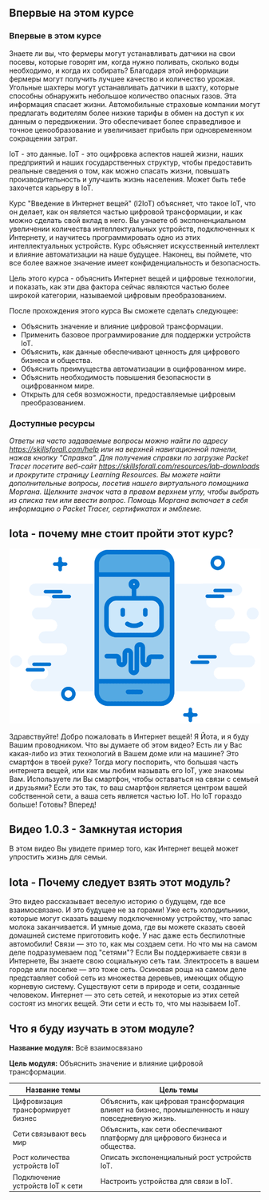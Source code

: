 <!-- 1.0.1 -->
## Впервые на этом курсе 
### Впервые в этом курсе
Знаете ли вы, что фермеры могут устанавливать датчики на свои посевы, которые говорят им, когда нужно поливать, сколько воды необходимо, и когда их собирать? Благодаря этой информации фермеры могут получить лучшее качество и количество урожая. Угольные шахтеры могут устанавливать датчики в шахту, которые способны обнаружить небольшое количество опасных газов. Эта информация спасает жизни. Автомобильные страховые компании могут предлагать водителям более низкие тарифы в обмен на доступ к их данным о передвижении. Это обеспечивает более справедливое и точное ценообразование и увеличивает прибыль при одновременном сокращении затрат.

IoT - это данные. IoT - это оцифровка аспектов нашей жизни, наших предприятий и наших государственных структур, чтобы предоставить реальные сведения о том, как можно спасать жизни, повышать производительность и улучшить жизнь населения. Может быть тебе захочется карьеру в IoT.

Курс "Введение в Интернет вещей" (I2IoT) объясняет, что такое IoT, что он делает, как он является частью цифровой трансформации, и как можно сделать свой вклад в него. Вы узнаете об экспоненциальном увеличении количества интеллектуальных устройств, подключенных к Интернету, и научитесь программировать одно из этих интеллектуальных устройств. Курс объясняет искусственный интеллект и влияние автоматизации на наше будущее. Наконец, вы поймете, что все более важное значение имеет конфиденциальность и безопасность.

Цель этого курса - объяснить Интернет вещей и цифровые технологии, и показать, как эти два фактора сейчас являются частью более широкой категории, называемой цифровым преобразованием.

После прохождения этого курса Вы сможете сделать следующее:

* Объяснить значение и влияние цифровой трансформации.
* Применить базовое программирование для поддержки устройств IoT.
* Объяснить, как данные обеспечивают ценность для цифрового бизнеса и общества.
* Объяснить преимущества автоматизации в оцифрованном мире.
* Объяснить необходимость повышения безопасности в оцифрованном мире.
* Открыть для себя возможности, предоставляемые цифровым преобразованием.
 
<!-- **ВНИМАНИЕ**: Скорее всего эта часть не нужна -->

### Доступные ресурсы
*Ответы на часто задаваемые вопросы можно найти по адресу https://skillsforall.com/help или на верхней навигационной панели, нажав кнопку "Справка". Для получения справки по загрузке Packet Tracer посетите веб-сайт https://skillsforall.com/resources/lab-downloads и прокрутите страницу Learning Resources. Вы можете найти дополнительные вопросы, посетив нашего виртуального помощника Моргана. Щелкните значок чата в правом верхнем углу, чтобы выбрать из списка тем или ввести вопрос. Помощь Моргана включает в себя информацию о Packet Tracer, сертификатах и эмблеме.*
<!-- **ВНИМАНИЕ**: Скорее всего эта часть не нужна -->

<!-- 1.0.2 -->
## Iota - почему мне стоит пройти этот курс?

![](./assets/1.0.2.png)

Здравствуйте! Добро пожаловать в Интернет вещей! Я Йота, и я буду Вашим проводником. Что вы думаете об этом видео? Есть ли у Вас какая-либо из этих технологий в Вашем доме или на машине? Это смартфон в твоей руке? Тогда могу поспорить, что большая часть интернета вещей, или как мы любим называть его IoT, уже знакомы Вам. Используете ли Вы смартфон, чтобы оставаться на связи с семьей и друзьями? Если это так, то ваш смартфон является центром вашей собственной сети, а ваша сеть является частью IoT. Но IoT гораздо больше! Готовы? Вперед!

<!-- 1.0.3 -->
## Видео 1.0.3 - Замкнутая история

В этом видео Вы увидете пример того, как Интернет вещей может упростить жизнь для семьи.

<!-- здесь ссылка на видео -->

<!-- 1.0.4 -->
## Iota - Почему следует взять этот модуль?

Это видео рассказывает веселую историю о будущем, где все взаимосвязано. И это будущее не за горами! Уже есть холодильники, которые могут сказать вашему подключенному устройству, что запас молока заканчивается. И умные дома, где вы можете сказать своей домашней системе приготовить кофе. У нас даже есть беспилотные автомобили!
Связи — это то, как мы создаем сети. Но что мы на самом деле подразумеваем под "сетями"? Если Вы поддерживаете связи в Интернете, Вы знаете свою социальную сеть там. Электросеть в вашем городе или поселке — это тоже сеть. Осиновая роща на самом деле представляет собой сеть из множества деревьев, имеющих общую корневую систему. Существуют сети в природе и сети, созданные человеком. Интернет — это сеть сетей, и некоторые из этих сетей состоят из многих вещей. Эти сети и есть то, что мы называем IoT.

<!-- 1.0.5 -->
## Что я буду изучать в этом модуле?

**Название модуля:** Всё взаимосвязано 

**Цель модуля:** Объяснить значение и влияние цифровой трансформации.

| Название темы | Цель темы |
|---- | ------------ |
| Цифровизация трансформирует бизнес | Объяснить, как цифровая трансформация влияет на бизнес, промышленность и нашу повседневную жизнь. |
| Сети связывают весь мир | Объяснить, как сети обеспечивают платформу для цифрового бизнеса и общества. |
| Рост количества устройств IoT | Описать экспоненциальный рост устройств IoT. |
| Подключение устройств IoT к сети | Настроить устройства для связи в IoT. |
